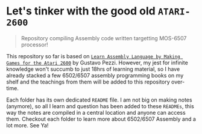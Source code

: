# Let's tinker with the good old `ATARI-2600`

> Repository compiling Assembly code written targetting MOS-6507 processor!

This repository so far is based on [`Learn Assembly Language by Making Games for the Atari 2600`](https://www.udemy.com/course/programming-games-for-the-atari-2600/) by Gustavo Pezzi. However, my jest for infinite knowledge won't succumb to just 18hrs of learning material, so I have already stacked a few 6502/6507 assembly programming books on my shelf and the teachings from them will be added to this repository over-time.

Each folder has its own dedicated `README` file. I am not big on making notes (anymore), so all I learn and question has been added to these `READMEs`, this way the notes are compiled in a central location and anyone can access them. Checkout each folder to learn more about 6502/6507 Assembly and a lot more. See Ya!
